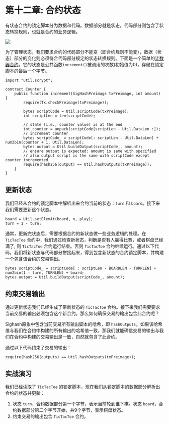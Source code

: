 # 第十二章: 合约状态

有状态合约的锁定脚本分为数据和代码。数据部分就是状态。代码部分则包含了状态转换规则，也就是合约的业务逻辑。

![](https://img-blog.csdnimg.cn/20200712230128735.png?x-oss-process=image/watermark,type_ZmFuZ3poZW5naGVpdGk,shadow_10,text_aHR0cHM6Ly9ibG9nLmNzZG4ubmV0L2ZyZWVkb21oZXJv,size_16,color_FFFFFF,t_70#pic_center)

为了管理状态，我们要求合约的代码部分不能变（即合约规则不能变），数据（状态）部分的变化则必须符合代码部分规定的状态转换规则。下面是一个简单的[计数器合约](https://github.com/sCrypt-Inc/boilerplate/blob/master/contracts/counter.scrypt)。它的状态是公共函数``increment()``被调用的次数(初始值为0)，存储在锁定脚本的最后一个字节。

```
import "util.scrypt";

contract Counter {
    public function increment(SigHashPreimage txPreimage, int amount) {
        require(Tx.checkPreimage(txPreimage));

        bytes scriptCode = Util.scriptCode(txPreimage);
        int scriptLen = len(scriptCode);

        // state (i.e., counter value) is at the end
        int counter = unpack(scriptCode[scriptLen - Util.DataLen :]);
        // increment counter
        bytes scriptCode_ = scriptCode[: scriptLen - Util.DataLen] + num2bin(counter + 1, Util.DataLen);
        bytes output = Util.buildOutput(scriptCode_, amount);
        // ensure output is expected: amount is same with specified
        // also output script is the same with scriptCode except counter incremented
        require(hash256(output) == Util.hashOutputs(txPreimage));
    }
}
```


## 更新状态
我们已经从合约的锁定脚本中解析出来合约当前的状态：`turn` 和 `board`。接下来我们需要更新这个状态。

```
board = Util.setElemAt(board, n, play);
turn = 1 - turn;
```


通常，更新完状态后，需要根据合约的新状态做一些业务逻辑的处理。在 `TicTacToe` 合约中，我们通过检查新状态，判断是否有人赢得比赛，或者棋盘已经满了, 则 `TicTacToe` 合约运行结束。否则 `TicTacToe` 合约继续运行。通过以下代码，我们将新状态与代码部分拼接起来，得到包含新状态的合约锁定脚本，并构建一个包含该合约的交易输出。

```
bytes scriptCode_ = scriptCode[ : scriptLen - BOARDLEN - TURNLEN] + num2bin(1 - turn, TURNLEN) + board;
bytes output = Util.buildOutput(scriptCode_, amount);
```
  
## 约束交易输出
通过更新状态我们已经生成了带新状态的 `TicTacToe` 合约。接下来我们需要要求当前交易的输出必须包含这个新合约。那么如何确保交易的输出包含此合约呢？

Sighash原象中包含当前交易所有输出脚本的哈希，即 `hashOutputs`。如果该哈希值与我们在合约中构建的所有输出的哈希值一致，那我们就能确信交易的输出与我们在合约中构建的交易输出是一致，自然就包含了此合约。

通过以下代码约束了交易的输出：

```
require(hash256(outputs) == Util.hashOutputs(txPreimage));
```


## 实战演习

我们已经读取了 `TicTacToe` 的锁定脚本，现在我们从锁定脚本的数据部分解析出合约的状态并更新：

1. 状态 `turn`，合约数据部分第一个字节，表示当前轮到谁下棋。状态 `board`，合约数据部分第二个字节开始，共9个字节，表示棋盘状态。
2. 约束交易的输出包含  `TicTacToe` 合约。